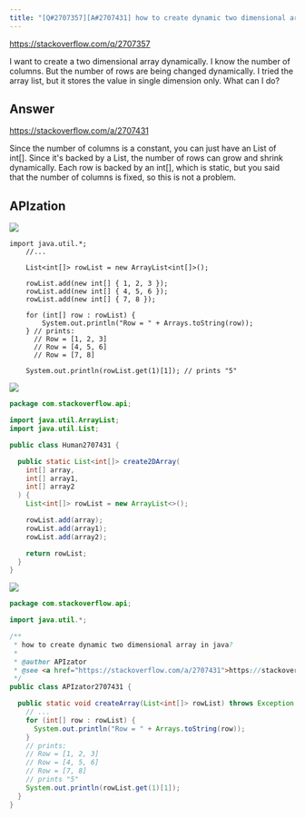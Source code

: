 ```yaml
---
title: "[Q#2707357][A#2707431] how to create dynamic two dimensional array in java?"
---
```


https://stackoverflow.com/q/2707357

I want to create a two dimensional array dynamically.
I know the number of columns. But the number of rows are being changed dynamically. I tried the array list, but it stores the value in single dimension only. What can I do?

## Answer

https://stackoverflow.com/a/2707431

Since the number of columns is a constant, you can just have an List of int[].
Since it&#x27;s backed by a List, the number of rows can grow and shrink dynamically. Each row is backed by an int[], which is static, but you said that the number of columns is fixed, so this is not a problem.

## APIzation

<div class="code-3columns-row">

<div class="code-3columns-column">

<div><img src="/stackoverflow.png" /></div>

```plain
import java.util.*;
    //...

    List<int[]> rowList = new ArrayList<int[]>();

    rowList.add(new int[] { 1, 2, 3 });
    rowList.add(new int[] { 4, 5, 6 });
    rowList.add(new int[] { 7, 8 });

    for (int[] row : rowList) {
        System.out.println("Row = " + Arrays.toString(row));
    } // prints:
      // Row = [1, 2, 3]
      // Row = [4, 5, 6]
      // Row = [7, 8]

    System.out.println(rowList.get(1)[1]); // prints "5"
```

</div>

<div class="code-3columns-column">

<div><img src="/human.png" /></div>

```java
package com.stackoverflow.api;

import java.util.ArrayList;
import java.util.List;

public class Human2707431 {

  public static List<int[]> create2DArray(
    int[] array,
    int[] array1,
    int[] array2
  ) {
    List<int[]> rowList = new ArrayList<>();

    rowList.add(array);
    rowList.add(array1);
    rowList.add(array2);

    return rowList;
  }
}

```

</div>

<div class="code-3columns-column">

<div><img src="/apizator.png" /></div>

```java
package com.stackoverflow.api;

import java.util.*;

/**
 * how to create dynamic two dimensional array in java?
 *
 * @author APIzator
 * @see <a href="https://stackoverflow.com/a/2707431">https://stackoverflow.com/a/2707431</a>
 */
public class APIzator2707431 {

  public static void createArray(List<int[]> rowList) throws Exception {
    // ...
    for (int[] row : rowList) {
      System.out.println("Row = " + Arrays.toString(row));
    }
    // prints:
    // Row = [1, 2, 3]
    // Row = [4, 5, 6]
    // Row = [7, 8]
    // prints "5"
    System.out.println(rowList.get(1)[1]);
  }
}

```

</div>

</div>